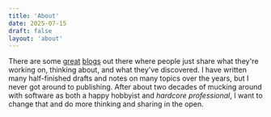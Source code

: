 ```yaml
---
title: 'About'
date: 2025-07-15
draft: false
layout: 'about'
---
```


There are some [great](https://simonwillison.net) [blogs](https://ronjeffries.com) out there where people just share what they're working on, thinking about, and what they've discovered. I have written many half-finished drafts and notes on many topics over the years, but I never got around to publishing. After about two decades of mucking around with software as both a happy hobbyist and *hardcore professional*, I want to change that and do more thinking and sharing in the open.
